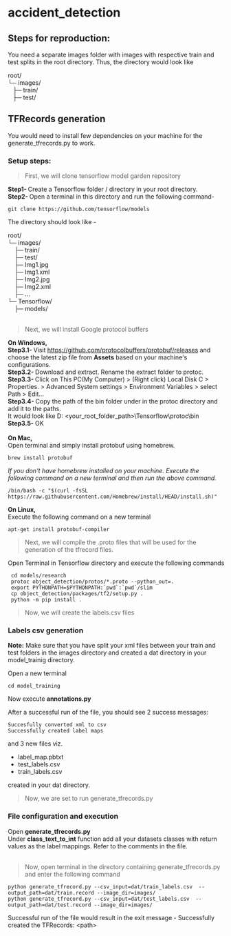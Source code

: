 # accident_detection
## Steps for reproduction:
You need a separate images folder with images with respective train and test splits in the root directory. Thus, the directory would look like  
  
root/  
└─ images/  
&nbsp;&nbsp;&nbsp;├─ train/  
&nbsp;&nbsp;&nbsp;├─ test/
     
## TFRecords generation
You would need to install few dependencies on your machine for the generate_tfrecords.py to work. 
### Setup steps:

> First, we will clone tensorflow model garden repository  

<b>Step1- </b> Create a Tensorflow folder / directory in your root directory.  
<b>Step2- </b> Open a terminal in this directory and run the following command- 
~~~
git clone https://github.com/tensorflow/models  
~~~ 
 
The directory should look like -  
  
root/  
└─ images/  
&nbsp;&nbsp;&nbsp;&nbsp;├─ train/  
&nbsp;&nbsp;&nbsp;&nbsp;├─ test/  
&nbsp;&nbsp;&nbsp;&nbsp;├─ Img1.jpg<br/>
&nbsp;&nbsp;&nbsp;&nbsp;├─ Img1.xml<br/>
&nbsp;&nbsp;&nbsp;&nbsp;├─ Img2.jpg<br/>
&nbsp;&nbsp;&nbsp;&nbsp;├─ Img2.xml<br/>
&nbsp;&nbsp;&nbsp;&nbsp;├─ ...<br/>
└─ Tensorflow/<br/>
&nbsp;&nbsp;&nbsp;&nbsp;├─ models/<br/><br/>

> Next, we will install Google protocol buffers  
  
<b>On Windows,</b><br/>
<b>Step3.1- </b>Visit https://github.com/protocolbuffers/protobuf/releases and choose the latest zip file from <b>Assets</b> based on your machine's configurations.  
<b>Step3.2- </b>Download and extract. Rename the extract folder to protoc.  
<b>Step3.3- </b> Click on This PC(My Computer) > (Right click) Local Disk C > Properties. > Advanced System settings > Environment Variables > select Path > Edit...<br/>
<b>Step3.4- </b> Copy the path of the bin folder under in the protoc directory and add it to the paths. 
<br/>It would look like D: \<your_root_folder_path>\Tensorflow\protoc\bin<br/>
<b>Step3.5- </b> OK<br/><br/>
<b>On Mac,</b><br/>
Open terminal and simply install protobuf using homebrew.  
~~~
brew install protobuf
~~~
*If you don't have homebrew installed on your machine. Execute the following command on a new terminal and then run the above command.*
~~~
/bin/bash -c "$(curl -fsSL https://raw.githubusercontent.com/Homebrew/install/HEAD/install.sh)"
~~~  
  
<b>On Linux,</b>  
Execute the following command on a new terminal
~~~
apt-get install protobuf-compiler
~~~
> Next, we will compile the .proto files that will be used for the generation of the tfrecord files.
   
Open Terminal in Tensorflow directory and execute the following commands<br/>
~~~
 cd models/research
 protoc object_detection/protos/*.proto --python_out=.
 export PYTHONPATH=$PYTHONPATH:`pwd`:`pwd`/slim
 cp object_detection/packages/tf2/setup.py .
 python -m pip install .
~~~

> Now, we will create the labels.csv files

### Labels csv generation
<b>Note:</b> Make sure that you have split your xml files between your train and test folders in the images directory and created a dat directory in your model_trainig directory.

Open a new terminal
~~~
cd model_training
~~~

Now execute <b>annotations.py</b>

After a successful run of the file, you should see 2 success messages:  
~~~
Succesfully converted xml to csv  
Successfully created label maps  
~~~
and 3 new files viz.  
* label_map.pbtxt  
* test_labels.csv  
* train_labels.csv 
 
created in your dat directory.

> Now, we are set to run generate_tfrecords.py  

### File configuration and execution
Open <b>generate_tfrecords.py</b><br/>
Under <b>class_text_to_int</b> function add all your datasets classes with return values as the label mappings. Refer to the comments in the file.<br/><br/>

> Now, open terminal in the directory containing generate_tfrecords.py and enter the following command  
~~~
python generate_tfrecord.py --csv_input=dat/train_labels.csv  --output_path=dat/train.record --image_dir=images/ 
python generate_tfrecord.py --csv_input=dat/test_labels.csv  --output_path=dat/test.record --image_dir=images/ 
~~~
Successful run of the file would result in the exit message - Successfully created the TFRecords: \<path\>
